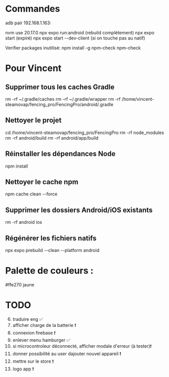 # Commandes
adb pair 192.168.1.163:

nvm use 20.17.0
npx expo run:android (rebuild complètement)
npx expo start (expiré)
npx expo start --dev-client (si on touche pas au natif)

Verifier packages inutilisé:
npm install -g npm-check
npm-check

# Pour Vincent
## Supprimer tous les caches Gradle
rm -rf ~/.gradle/caches
rm -rf ~/.gradle/wrapper
rm -rf /home/vincent-steamovap/fencing_pro/FencingPro/android/.gradle

## Nettoyer le projet
cd /home/vincent-steamovap/fencing_pro/FencingPro
rm -rf node_modules
rm -rf android/build
rm -rf android/app/build

## Réinstaller les dépendances Node
npm install

## Nettoyer le cache npm
npm cache clean --force

## Supprimer les dossiers Android/iOS existants
rm -rf android ios

## Régénérer les fichiers natifs
npx expo prebuild --clean --platform android

# Palette de couleurs :
#ffe270 jaune

# TODO
6. traduire eng ✅
7. afficher charge de la batterie ❗
8. connexion firebase ❗
9. enlever menu hamburger ✅
11. si microcontroleur déconnecté, afficher modale d'erreur (à tester)❗
12. donner possibilité au user dajouter nouvel appareil ❗
15. mettre sur le store ❗
16. logo app ❗
